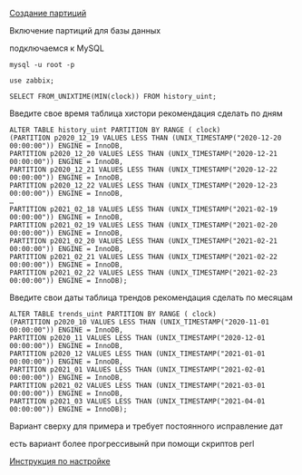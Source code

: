 [Создание партиций](https://blog.zabbix.com/partitioning-a-zabbix-mysql-database-with-perl-or-stored-procedures/13531/)

Включение партиций для базы данных

подключаемся к MySQL
```
mysql -u root -p
```

```
use zabbix;
```

```
SELECT FROM_UNIXTIME(MIN(clock)) FROM history_uint;
```
Введите свое время
таблица хистори рекомендация сделать по дням
```
ALTER TABLE history_uint PARTITION BY RANGE ( clock)
(PARTITION p2020_12_19 VALUES LESS THAN (UNIX_TIMESTAMP("2020-12-20 00:00:00")) ENGINE = InnoDB,
PARTITION p2020_12_20 VALUES LESS THAN (UNIX_TIMESTAMP("2020-12-21 00:00:00")) ENGINE = InnoDB,
PARTITION p2020_12_21 VALUES LESS THAN (UNIX_TIMESTAMP("2020-12-22 00:00:00")) ENGINE = InnoDB,
PARTITION p2020_12_22 VALUES LESS THAN (UNIX_TIMESTAMP("2020-12-23 00:00:00")) ENGINE = InnoDB,
…
PARTITION p2021_02_18 VALUES LESS THAN (UNIX_TIMESTAMP("2021-02-19 00:00:00")) ENGINE = InnoDB,
PARTITION p2021_02_19 VALUES LESS THAN (UNIX_TIMESTAMP("2021-02-20 00:00:00")) ENGINE = InnoDB,
PARTITION p2021_02_20 VALUES LESS THAN (UNIX_TIMESTAMP("2021-02-21 00:00:00")) ENGINE = InnoDB,
PARTITION p2021_02_21 VALUES LESS THAN (UNIX_TIMESTAMP("2021-02-22 00:00:00")) ENGINE = InnoDB,
PARTITION p2021_02_22 VALUES LESS THAN (UNIX_TIMESTAMP("2021-02-23 00:00:00")) ENGINE = InnoDB);
```

Введите свои даты
таблица трендов рекомендация сделать по месяцам
```
ALTER TABLE trends_uint PARTITION BY RANGE ( clock)
(PARTITION p2020_10 VALUES LESS THAN (UNIX_TIMESTAMP("2020-11-01 00:00:00")) ENGINE = InnoDB,
PARTITION p2020_11 VALUES LESS THAN (UNIX_TIMESTAMP("2020-12-01 00:00:00")) ENGINE = InnoDB,
PARTITION p2020_12 VALUES LESS THAN (UNIX_TIMESTAMP("2021-01-01 00:00:00")) ENGINE = InnoDB,
PARTITION p2021_01 VALUES LESS THAN (UNIX_TIMESTAMP("2021-02-01 00:00:00")) ENGINE = InnoDB,
PARTITION p2021_02 VALUES LESS THAN (UNIX_TIMESTAMP("2021-03-01 00:00:00")) ENGINE = InnoDB,
PARTITION p2021_03 VALUES LESS THAN (UNIX_TIMESTAMP("2021-04-01 00:00:00")) ENGINE = InnoDB);
```

Вариант сверху для примера и требует постоянного исправление дат

есть вариант более прогрессивынй при помощи скриптов perl

[Инструкция по настройке](https://blog.zabbix.com/partitioning-a-zabbix-mysql-database-with-perl-or-stored-procedures/13531/)



